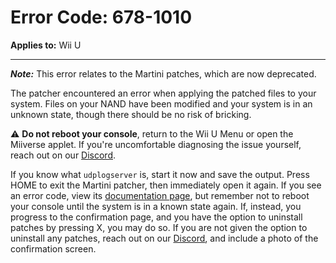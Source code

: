 # Error Code: 678-1010
**Applies to:** Wii U

---

***Note:*** This error relates to the Martini patches, which are now deprecated.

<!-- Even though Martini has special detection for cert bricks, these instructions are written like it's a cert brick,
	 because honestly you never know -->

The patcher encountered an error when applying the patched files to your system. Files on your NAND have been modified
and your system is in an unknown state, though there should be no risk of bricking.

<div class="tip">
⚠️ <b>Do not reboot your console</b>, return to the Wii U Menu or open the Miiverse applet. If you're uncomfortable
diagnosing the issue yourself, reach out on our <a href="https://discord.gg/pretendo" target="_blank">Discord</a>.
</div>

If you know what `udplogserver` is, start it now and save the output. Press HOME to exit the Martini patcher, then
immediately open it again. If you see an error code, view its [documentation page](/docs/search), but remember not to
reboot your console until the system is in a known state again. If, instead, you progress to the confirmation page, and
you have the option to uninstall patches by pressing X, you may do so. If you are not given the option to uninstall any
patches, reach out on our [Discord](https://discord.gg/pretendo), and include a photo of the confirmation screen.
